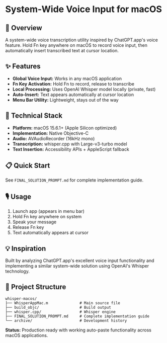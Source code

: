 # System-Wide Voice Input for macOS

## 🎯 **Overview**
A system-wide voice transcription utility inspired by ChatGPT.app's voice feature. Hold Fn key anywhere on macOS to record voice input, then automatically insert transcribed text at cursor location.

## ✨ **Features**
- **Global Voice Input:** Works in any macOS application
- **Fn Key Activation:** Hold Fn to record, release to transcribe
- **Local Processing:** Uses OpenAI Whisper model locally (private, fast)
- **Auto-Insert:** Text appears automatically at cursor location
- **Menu Bar Utility:** Lightweight, stays out of the way

## 🔧 **Technical Stack**
- **Platform:** macOS 15.6.1+ (Apple Silicon optimized)
- **Implementation:** Native Objective-C
- **Audio:** AVAudioRecorder (16kHz mono)
- **Transcription:** whisper.cpp with Large-v3-turbo model
- **Text Insertion:** Accessibility APIs + AppleScript fallback

## 📋 **Quick Start**
See `FINAL_SOLUTION_PROMPT.md` for complete implementation guide.

## 🎙️ **Usage**
1. Launch app (appears in menu bar)
2. Hold Fn key anywhere on system
3. Speak your message
4. Release Fn key
5. Text automatically appears at cursor

## 💡 **Inspiration**
Built by analyzing ChatGPT.app's excellent voice input functionality and implementing a similar system-wide solution using OpenAI's Whisper technology.

## 📁 **Project Structure**
```
whisper-macos/
├── WhisperAppMac.m              # Main source file
├── build_objc/                  # Build output
├── whisper.cpp/                 # Whisper engine
├── FINAL_SOLUTION_PROMPT.md     # Complete implementation guide
└── archive/                     # Development history
```

**Status:** Production ready with working auto-paste functionality across macOS applications.